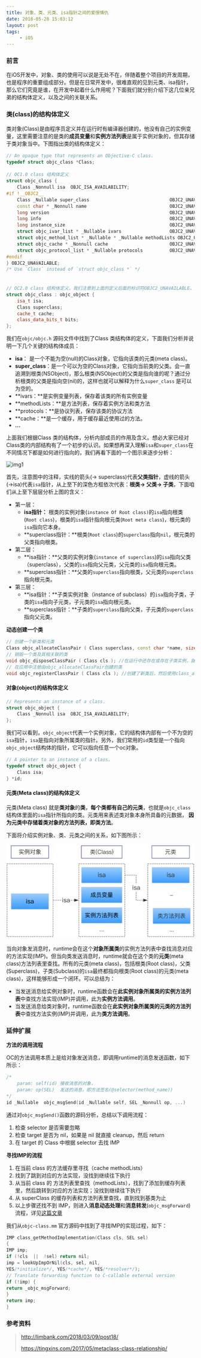 ```yaml
---
title: 对象、类、元类、isa指针之间的爱恨情仇
date: 2018-05-28 15:03:12
layout: post
tags: 
     - iOS
---
```


### 前言

在iOS开发中，对象、类的使用可以说是无处不在，伴随着整个项目的开发周期，也是程序的重要组成部分。但是在日常开发中，很难直观的见到元类、isa指针，那么它们究竟是谁，在开发中起着什么作用呢？下面我们就分别介绍下这几位亲兄弟的结构体定义，以及之间的关联关系。

### 类(class)的结构体定义

类对象(Class)是由程序员定义并在运行时有编译器创建的，他没有自己的实例变量，这里需要注意的是类的**成员变量**和**实例方法列表**是属于实例对象的，但其存储于类对象当中。下图指出类的结构体定义：

```c++
// An opaque type that represents an Objective-C class.
typedef struct objc_class *Class;

// OC1.0 class 结构体定义
struct objc_class {
	Class _Nonnull isa  OBJC_ISA_AVAILABILITY;
#if !__OBJC2__
	Class _Nullable super_class                              OBJC2_UNAVAILABLE;
	const char * _Nonnull name                               OBJC2_UNAVAILABLE;
	long version                                             OBJC2_UNAVAILABLE;
	long info                                                OBJC2_UNAVAILABLE;
	long instance_size                                       OBJC2_UNAVAILABLE;
	struct objc_ivar_list * _Nullable ivars                  OBJC2_UNAVAILABLE;
	struct objc_method_list * _Nullable * _Nullable methodLists OBJC2_UNAVAILABLE;
	struct objc_cache * _Nonnull cache                       OBJC2_UNAVAILABLE;
	struct objc_protocol_list * _Nullable protocols          OBJC2_UNAVAILABLE;
#endif
} OBJC2_UNAVAILABLE;
/* Use `Class` instead of `struct objc_class *` */


// OC2.0 class 结构体定义，我们注意到上面的定义后面的标识符OBJC2_UNAVAILABLE，意思是已经不适用ObjC2.0了，现在ObjC2.0 对objc_class的定义如下：
struct objc_class : objc_object {
    isa_t isa;
    Class superclass;
    cache_t cache;
    class_data_bits_t bits;
};
```

我们在`objc/objc.h` 源码文件中找到了Class 类结构体的定义，下面我们分析并说明一下几个关键的结构体成员：

- **isa**：  是一个不能为空(null)的Class对象，它指向该类的元类(meta class)。
- **super_class**：是一个可以为空的Class对象，它指向当前类的父类。会一直追溯到根类(NSObject)，那么根类(NSObject)的父类是指向谁的呢？通过分析根类的父类是指向空(nil)的，这样也就可以解释为什么`super_class` 是可以为空的。
- **ivars：**是实例变量列表，保存着该类的所有实例变量
- **methodLists：**是方法列表，保存着实例方法和类方法
- **protocols：**是协议列表，保存该类的协议方法
- **cache：**是一个缓存，用于缓存最近使用过的方法。
- **...**

上面我们根据Class 类的结构体，分析内部成员的作用及含义。想必大家已经对Class类的内部结构有了一个初步的认识。如果想再深入理解`isa`和`super_class`在不同情况下都是如何进行指向的，我们再看下面的一个图示来逐步分析：

![img1](https://i.loli.net/2019/02/26/5c750055e444c.png)

首先，注意图中的注释，实线的箭头(→ superclass)代表**父类指针**，虚线的箭头(→isa)代表`isa`指针，从上至下的深色方框依次代表：**根类-> 父类-> 子类**，下面咱们从上至下层层分析上图的含义：

- 第一层：
  - **isa指针：** 根类的实例对象(`instance Of Root class)`的`isa`指向根类(`Root class`)，根类的`isa`指针指向根元类(`Root meta class`)，根元类的`isa`指向它本身。
  - **superclass指针：**根类(`Root class`)的`superclass`指向`nil`，根元类的父类指向根类。
- 第二层：
  - **isa指针：**父类的实例对象(`instance of superclass`)的`isa`指向父类（superclass），父类的`isa`指向父元类，父元类的`isa`指向根元类。
  - **superclass指针：**父类的`superclass`指向根类，父元类的`superclass`指向根元类。
- 第三层：
  - **isa指针：**子类实例对象（instance of subclass）的`isa`指向子类，子类的`isa`指向子元类，子元类的`isa`指向根元类。
  - **superclass指针：**子类的`superclass`指向父类，子元类的`superclass`指向父元类。

**动态创建一个类**

```c++
// 创建一个新类和元类
Class objc_allocateClassPair ( Class superclass, const char *name, size_t extraBytes ); //如果创建的是root class，则superclass为Nil。extraBytes通常为0
// 销毁一个类及其相关联的类
void objc_disposeClassPair ( Class cls ); //在运行中还存在或存在子类实例，就不能够调用这个。
// 在应用中注册由objc_allocateClassPair创建的类
void objc_registerClassPair ( Class cls ); //创建了新类后，然后使用class_addMethod，class_addIvar函数为新类添加方法，实例变量和属性后再调用这个来注册类，再之后就能够用了。

```

#### 对象(object)的结构体定义

```c++
// Represents an instance of a class.
struct objc_object {
	Class _Nonnull isa  OBJC_ISA_AVAILABILITY;
};
```

我们可以看到，`objc_object`代表一个实例对象，它的结构体内部有一个不为空的`isa`指针，`isa`是指向对象所属类的指针。另外，我们常用的`id`类型是一个指向`objc_object`结构体的指针，它可以指向任意一个oc对象。

```c++
// A pointer to an instance of a class.
typedef struct objc_object {
    Class isa;
} *id;
```

#### 元类(Meta class)的结构体定义

元类(Meta class) 就是**类对象**的**类**，**每个类都有自己的元类**，也就是`objc_class`结构体里面的`isa`指针所指向的类。元类用来表述类对象本身所具备的元数据， **因为元类中存储着类对象的方法列表，即类方法**。

下面将介绍实例对象、类、元类之间的关系，如下图所示：

![img2](/assets/images/posts/mete-class.png)

当向对象发消息时，runtime会在这个**对象所属类**的实例方法列表中查找消息对应的方法实现(IMP)。但当向类发送消息时，runtime就会在这个类的**元类**(meta class)方法列表里查找。所有的元类(meta class)，包括根类(Root class)，父类(Superclass)，子类(Subclass)的`isa`最终都指向根类(Root class)的元类(meta class)，这样能够形成一个闭环。可以总结为：

- 当发送消息给实例对象时，runtime函数会在**此实例对象所属类的实例方法列表**中查找方法实现(IMP)并调用，此为**实例方法调用**。
- 当发送消息给类对象时，runtime函数会在**此实例对象所属类的元类的方法列表**中查找方法实例(IMP)并调用，此为**类方法调用**。

### 延伸扩展

**方法的调用流程**

OC的方法调用本质上是给对象发送消息，即调用runtime的消息发送函数，如下所示：

```c++
/*
	param: self(id) 接收消息的对象，
	param: op(SEL)  发送的消息，即方法签名(@selector(method_name))
*/
id _Nullable  objc_msgSend(id _Nullable self, SEL _Nonnull op, ...)
```

通过对`objc_msgSend()`函数的源码分析，总结以下调用流程：

1. 检查 selector 是否需要忽略
2. 检查 target 是否为 nil，如果是 nil 就直接 cleanup，然后 return
3. 在 target 的 Class 中根据 selector 去找 IMP

**寻找IMP的流程**

1. 在当前 class 的方法缓存里寻找（cache methodLists）
2. 找到了跳到对应的方法实现，没找到继续往下执行
3. 从当前 class 的 方法列表里查找（methodLists），找到了添加到缓存列表里，然后跳转到对应的方法实现；没找到继续往下执行
4. 从 superClass 的缓存列表和方法列表里查找，直到找到基类为止
5. 以上步骤还找不到 IMP，则进入**消息动态处理**和**消息转发**(`objc_msgForward`)流程，详见[这篇文章](https://www.jianshu.com/p/5127ce0628be)

我们从`objc-class.mm` 官方源码中找到了寻找IMP的实现过程，如下：

```c++
IMP class_getMethodImplementation(Class cls, SEL sel)
{
IMP imp;
if (!cls  ||  !sel) return nil;
imp = lookUpImpOrNil(cls, sel, nil,
YES/*initialize*/, YES/*cache*/, YES/*resolver*/);
// Translate forwarding function to C-callable external version
if (!imp) {
return _objc_msgForward;
}
return imp;
}
```

### 参考资料

> <http://limbank.com/2018/03/09/post18/>
>
> <https://tingxins.com/2017/05/metaclass-class-relationship/>
